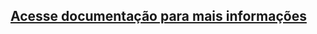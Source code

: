 [Acesse documentação para mais informações](https://github.com/lucasvieceli/ng2-select2-bootstrap)
------------------------------------------------------------------------
